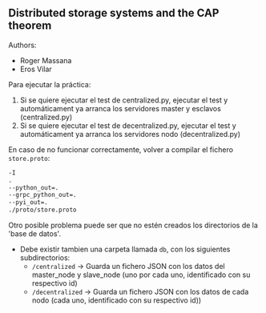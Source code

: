## Distributed storage systems and the CAP theorem 
Authors:
- Roger Massana 
- Eros Vilar

Para ejecutar la práctica:
1. Si se quiere ejecutar el test de centralized.py, ejecutar el test y automáticament ya arranca los servidores master y esclavos (centralized.py)
2. Si se quiere ejecutar el test de decentralized.py, ejecutar el test y automáticament ya arranca los servidores nodo (decentralized.py)

En caso de no funcionar correctamente, volver a compilar el fichero `store.proto`:

```protobuf
-I
.
--python_out=.
--grpc_python_out=.
--pyi_out=.
./proto/store.proto
```

Otro posible problema puede ser que no estén creados los directorios de la 'base de datos'.
- Debe existir tambien una carpeta llamada `db`, con los siguientes subdirectorios:
  - `/centralized` -> Guarda un fichero JSON con los datos del master_node y slave_node (uno por cada uno, identificado con su respectivo id)
  - `/decentralized` -> Guarda un fichero JSON con los datos de cada nodo (cada uno, identificado con su respectivo id))